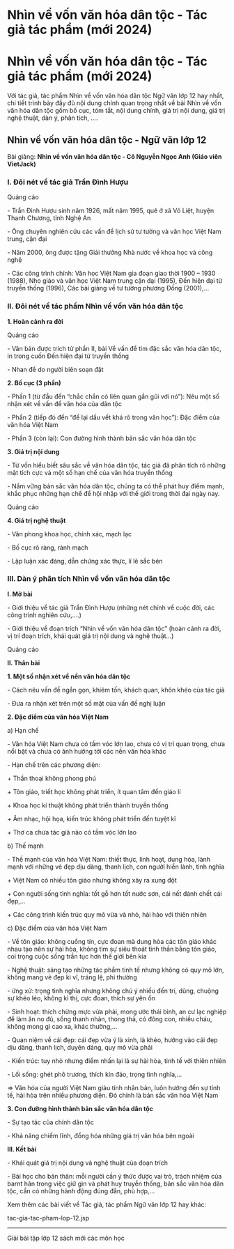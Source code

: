# Nhìn về vốn văn hóa dân tộc - Tác giả tác phẩm (mới 2024)

# Nhìn về vốn văn hóa dân tộc - Tác giả tác phẩm (mới 2024)

Với tác giả, tác phẩm Nhìn về vốn văn hóa dân tộc Ngữ văn lớp 12 hay nhất, chi tiết trình bày đầy đủ nội dung chính quan trọng nhất về bài Nhìn về vốn văn hóa dân tộc gồm bố cục, tóm tắt, nội dung chính, giá trị nội dung, giá trị nghệ thuật, dàn ý, phân tích, ....

## Nhìn về vốn văn hóa dân tộc - Ngữ văn lớp 12

Bài giảng: **Nhìn về vốn văn hóa dân tộc - Cô Nguyễn Ngọc Anh (Giáo viên VietJack)**

### I. Đôi nét về tác giả Trần Đình Hượu

Quảng cáo

\- Trần Đình Hượu sinh năm 1926, mất năm 1995, quê ở xã Võ Liệt, huyện Thanh Chương, tỉnh Nghệ An

\- Ông chuyên nghiên cứu các vấn đề lịch sử tư tưởng và văn học Việt Nam trung, cận đại

\- Năm 2000, ông được tặng Giải thưởng Nhà nước về khoa học và công nghệ

\- Các công trình chính: Văn học Việt Nam gia đoạn giao thời 1900 – 1930 (1988), Nho giáo và văn học Việt Nam trung cận đại (1995), Đến hiện đại từ truyền thống (1996), Các bài giảng về tư tưởng phương Đống (2001),… 

### II. Đôi nét về tác phẩm Nhìn về vốn văn hóa dân tộc

**1\. Hoàn cảnh ra đời**

Quảng cáo

\- Văn bản được trích từ phần II, bài Về vấn đề tìm đặc sắc văn hóa dân tộc, in trong cuốn Đến hiện đại từ truyền thống

\- Nhan đề do người biên soạn đặt

**2\. Bố cục (3 phần)**

\- Phần 1 (từ đầu đến “chắc chắn có liên quan gần gũi với nó”): Nêu một số nhận xét về vấn đề văn hóa của dân tộc

\- Phần 2 (tiếp đó đến “để lại dấu vết khá rõ trong văn học”): Đặc điểm của văn hóa Việt Nam

\- Phần 3 (còn lại): Con đường hình thành bản sắc văn hóa dân tộc

**3\. Giá trị nội dung**

\- Từ vốn hiểu biết sâu sắc về văn hóa dân tộc, tác giả đã phân tích rõ những mặt tích cực và một số hạn chế của văn hóa truyền thống

\- Nắm vững bản sắc văn hóa dân tộc, chúng ta có thể phát huy điểm mạnh, khắc phục những hạn chế để hội nhập với thế giới trong thời đại ngày nay.

Quảng cáo

**4\. Giá trị nghệ thuật**

\- Văn phong khoa học, chính xác, mạch lạc

\- Bố cục rõ ràng, rành mạch

\- Lập luận xác đáng, dẫn chứng xác thực, lí lẽ sắc bén

### III. Dàn ý phân tích Nhìn về vốn văn hóa dân tộc

**I. Mở bài**

\- Giới thiệu về tác giả Trần Đình Hượu (những nét chính về cuộc đời, các công trình nghiên cứu,….)

\- Giới thiệu về đoạn trích “Nhìn về vốn văn hóa dân tộc” (hoàn cảnh ra đời, vị trí đoạn trích, khái quát giá trị nội dung và nghệ thuật…)

Quảng cáo

**II. Thân bài**

**1\. Một số nhận xét về nền văn hóa dân tộc**

\- Cách nêu vấn đề ngắn gọn, khiêm tốn, khách quan, khôn khéo của tác giả

\- Đưa ra nhận xét trên một số mặt của vấn đề nghị luận

**2\. Đặc điểm của văn hóa Việt Nam**

a) Hạn chế

\- Văn hóa Việt Nam chưa có tầm vóc lớn lao, chưa có vị trí quan trọng, chưa nổi bật và chưa có ảnh hưởng tới các nền văn hóa khác

\- Hạn chế trên các phương diện:

\+ Thần thoại không phong phú

\+ Tôn giáo, triết học không phát triển, ít quan tâm đến giáo lí

\+ Khoa học kí thuật không phát triển thành truyền thống

\+ Âm nhạc, hội họa, kiến trúc không phát triển đến tuyệt kĩ

\+ Thơ ca chưa tác giả nào có tầm vóc lớn lao

b) Thế mạnh 

\- Thế mạnh của văn hóa Việt Nam: thiết thực, linh hoạt, dung hòa, lành mạnh với những vẻ đẹp dịu dàng, thanh lịch, con người hiền lành, tình nghĩa

\+ Việt Nam có nhiều tôn giáo nhưng không xảy ra xung đột

\+ Con người sống tình nghĩa: tốt gỗ hơn tốt nước sơn, cái nết đánh chết cái đẹp,…

\+ Các công trình kiến trúc quy mô vừa và nhỏ, hài hào với thiên nhiên

c) Đặc điểm của văn hóa Việt Nam

\- Về tôn giáo: không cuồng tín, cực đoan mà dung hòa các tôn giáo khác nhau tạo nên sự hài hòa, không tìm sự siêu thoát tinh thần bằng tôn giáo, coi trọng cuộc sống trần tục hơn thế giới bên kia

\- Nghệ thuật: sáng tạo những tác phẩm tinh tế nhưng không có quy mô lớn, không mang vẻ đẹp kì vĩ, tráng lệ, phi thường

\- ứng xử: trọng tình nghĩa nhưng không chú ý nhiều đến trí, dũng, chuộng sự khéo léo, không kì thị, cực đoan, thích sự yên ổn

\- Sinh hoạt: thích chừng mực vừa phải, mong ước thái bình, an cư lạc nghiệp để làm ăn no đủ, sống thanh nhàn, thong thả, có đông con, nhiều cháu, không mong gì cao xa, khác thường,…

\- Quan niệm về cái đẹp: cái đẹp vừa ý là xinh, là khéo, hướng vào cái đẹp dịu dàng, thanh lịch, duyên dáng, quy mô vừa phải

\- Kiến trúc: tuy nhỏ nhưng điểm nhấn lại là sự hài hòa, tinh tế với thiên nhiên

\- Lối sống: ghét phô trương, thích kín đáo, trọng tình nghĩa,…

⇒ Văn hóa của người Việt Nam giàu tính nhân bản, luôn hướng đến sự tinh tế, hài hòa trên nhiều phương diện. Đó chính là bản sắc văn hóa Việt Nam

**3\. Con đường hình thành bản sắc văn hóa dân tộc**

\- Sự tạo tác của chính dân tộc

\- Khả năng chiếm lĩnh, đồng hóa những giá trị văn hóa bên ngoài

**III. Kết bài**

\- Khái quát giá trị nội dung và nghệ thuật của đoạn trích

\- Bài học cho bản thân: mỗi người cần ý thức được vai trò, trách nhiệm của barnt hân trong việc giữ gìn và phát huy truyền thống, bản sắc văn hóa dân tộc, cần có những hành động đúng đắn, phù hợp,… 

Xem thêm các bài viết về Tác giả, tác phẩm Ngữ văn lớp 12 hay khác:

tac-gia-tac-pham-lop-12.jsp

* * *

Giải bài tập lớp 12 sách mới các môn học
